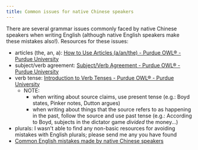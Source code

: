 ```yaml
---
title: Common issues for native Chinese speakers
---
```


There are several grammar issues commonly faced by native Chinese speakers when writing English (although native English speakers make these mistakes also!). Resources for these issues:

- articles (the, an, a): [How to Use Articles (a/an/the) - Purdue OWL® - Purdue University](https://owl.purdue.edu/owl/general_writing/grammar/using_articles.html)
- subject/verb agreement: [Subject/Verb Agreement - Purdue OWL® - Purdue University](https://owl.purdue.edu/owl/general_writing/grammar/subject_verb_agreement.html)
- verb tense: [Introduction to Verb Tenses - Purdue OWL® - Purdue University](https://owl.purdue.edu/owl/general_writing/grammar/verb_tenses/index.html)
	- NOTE:
		- when writing about source claims, use present tense (e.g.: Boyd states, Pinker notes, Dutton argues)
		- when writing about things that the source refers to as happening in the past, follow the source and use past tense (e.g.: According to Boyd, subjects in the dictator game *divided* the money...)
- plurals: I wasn't able to find any non-basic resources for avoiding mistakes with English plurals; please send me any you have found
- [Common English mistakes made by native Chinese speakers](https://www.linkedin.com/pulse/common-english-mistakes-made-native-chinese-speakers-jimmy-hu-%E8%83%A1%E5%90%89%E6%95%8F-)

<!-- <a class="instructure_file_link instructure_scribd_file inline_disabled" title="MandarinEnglishGuide.pdf" href="/users/90279/files/2483301?verifier=Muvi1FGKt8D04DSI61aTMGqzg1xxDhSjQP16G7fT&amp;wrap=1" target="_blank" rel="noopener noreferrer">Guide for Multilingual Student Writing Common English-Mandarin Errors (.pdf)</a>
 -->
